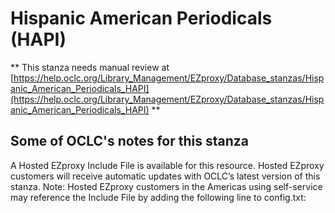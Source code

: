 # Hispanic American Periodicals (HAPI)
** This stanza needs manual review at [https://help.oclc.org/Library_Management/EZproxy/Database_stanzas/Hispanic_American_Periodicals_HAPI](https://help.oclc.org/Library_Management/EZproxy/Database_stanzas/Hispanic_American_Periodicals_HAPI) **

## Some of OCLC's notes for this stanza

A Hosted EZproxy Include File is available for this resource. Hosted EZproxy customers will receive automatic updates with OCLC&rsquo;s latest version of this stanza. Note: Hosted EZproxy customers in the Americas using self-service may reference the Include File by adding the following line to config.txt:

&nbsp;

&nbsp;
